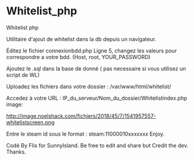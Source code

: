 # Whitelist_php
Whitelist php

Utilitaire d'ajout de whitelist dans la db depuis un navigateur.

Éditez le fichier connexionbdd.php
Ligne 5, changez les valeurs pour correspondre a votre bdd. (Host, root, YOUR_PASSWORD)

Ajoutez le .sql dans la base de donné ( pas necessaire si vous utilisez un script de WL)

Uploadez les fichiers dans votre dossier : /var/www/html/whitelist/

Accedez à votre URL : IP_du_serveur/Nom_du_dossier/Whitelistindex.php
image:

http://image.noelshack.com/fichiers/2018/45/7/1541957557-whitelistscreen.png

Entre le steam id sous le format : 
steam:11000010xxxxxxx
Enjoy.

Codé By Flis for SunnyIsland.
Be free to edit and share but Credit the dev. Thanks.
